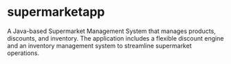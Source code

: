 # supermarketapp
A Java-based Supermarket Management System that manages products, discounts, and inventory. The application includes a flexible discount engine and an inventory management system to streamline supermarket operations.
